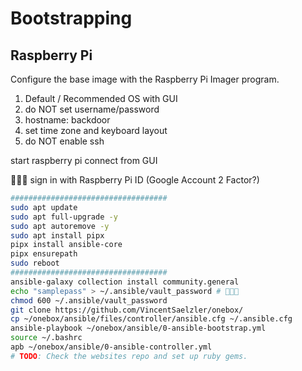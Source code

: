 # Bootstrapping

## Raspberry Pi

Configure the base image with the Raspberry Pi Imager program.

1. Default / Recommended OS with GUI
1. do NOT set username/password
1. hostname: backdoor
1. set time zone and keyboard layout
1. do NOT enable ssh

start raspberry pi connect from GUI

🚨🚨🚨 sign in with Raspberry Pi ID (Google Account 2 Factor?)

```sh
###################################
sudo apt update
sudo apt full-upgrade -y
sudo apt autoremove -y
sudo apt install pipx
pipx install ansible-core
pipx ensurepath
sudo reboot
###################################
ansible-galaxy collection install community.general
echo "samplepass" > ~/.ansible/vault_password # 🚨🚨🚨
chmod 600 ~/.ansible/vault_password
git clone https://github.com/VincentSaelzler/onebox/
cp ~/onebox/ansible/files/controller/ansible.cfg ~/.ansible.cfg
ansible-playbook ~/onebox/ansible/0-ansible-bootstrap.yml
source ~/.bashrc
apb ~/onebox/ansible/0-ansible-controller.yml
# TODO: Check the websites repo and set up ruby gems.
```
